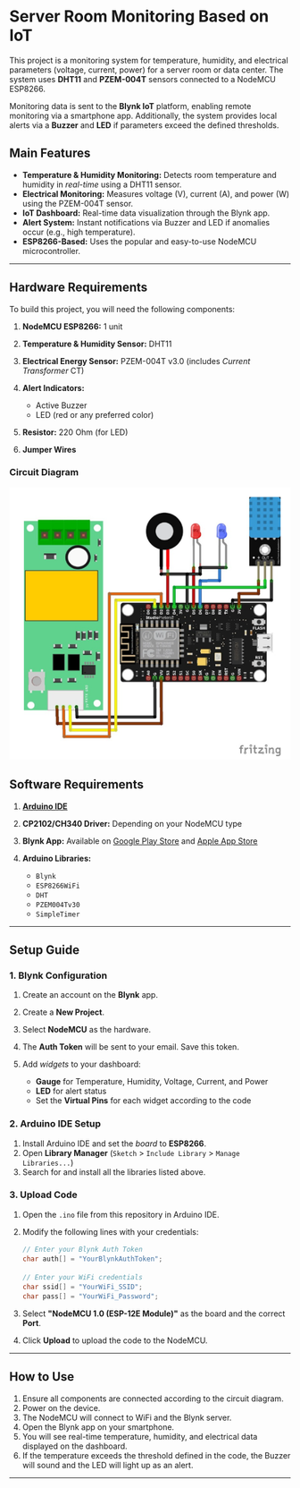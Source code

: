 # Server Room Monitoring Based on IoT

This project is a monitoring system for temperature, humidity, and electrical parameters (voltage, current, power) for a server room or data center. The system uses **DHT11** and **PZEM-004T** sensors connected to a NodeMCU ESP8266.

Monitoring data is sent to the **Blynk IoT** platform, enabling remote monitoring via a smartphone app. Additionally, the system provides local alerts via a **Buzzer** and **LED** if parameters exceed the defined thresholds.

## Main Features

* **Temperature & Humidity Monitoring:** Detects room temperature and humidity in *real-time* using a DHT11 sensor.
* **Electrical Monitoring:** Measures voltage (V), current (A), and power (W) using the PZEM-004T sensor.
* **IoT Dashboard:** Real-time data visualization through the Blynk app.
* **Alert System:** Instant notifications via Buzzer and LED if anomalies occur (e.g., high temperature).
* **ESP8266-Based:** Uses the popular and easy-to-use NodeMCU microcontroller.

---

## Hardware Requirements

To build this project, you will need the following components:

1. **NodeMCU ESP8266:** 1 unit
2. **Temperature & Humidity Sensor:** DHT11
3. **Electrical Energy Sensor:** PZEM-004T v3.0 (includes *Current Transformer* CT)
4. **Alert Indicators:**

   * Active Buzzer
   * LED (red or any preferred color)
5. **Resistor:** 220 Ohm (for LED)
6. **Jumper Wires**

### Circuit Diagram

![Circuit Diagram](Schematic.png)

## Software Requirements

1. **[Arduino IDE](https://www.arduino.cc/en/software)**
2. **CP2102/CH340 Driver:** Depending on your NodeMCU type
3. **Blynk App:** Available on [Google Play Store](https://www.google.com/search?q=https://play.google.com/store/apps/details%3Fid%3Dio.blynk) and [Apple App Store](https://apps.apple.com/us/app/blynk-iot/id1559317868)
4. **Arduino Libraries:**

   * `Blynk`
   * `ESP8266WiFi`
   * `DHT`
   * `PZEM004Tv30`
   * `SimpleTimer`

---

## Setup Guide

### 1. Blynk Configuration

1. Create an account on the **Blynk** app.
2. Create a **New Project**.
3. Select **NodeMCU** as the hardware.
4. The **Auth Token** will be sent to your email. Save this token.
5. Add *widgets* to your dashboard:

   * **Gauge** for Temperature, Humidity, Voltage, Current, and Power
   * **LED** for alert status
   * Set the **Virtual Pins** for each widget according to the code

### 2. Arduino IDE Setup

1. Install Arduino IDE and set the *board* to **ESP8266**.
2. Open **Library Manager** (`Sketch` > `Include Library` > `Manage Libraries...`)
3. Search for and install all the libraries listed above.

### 3. Upload Code

1. Open the `.ino` file from this repository in Arduino IDE.

2. Modify the following lines with your credentials:

   ```cpp
   // Enter your Blynk Auth Token
   char auth[] = "YourBlynkAuthToken";

   // Enter your WiFi credentials
   char ssid[] = "YourWiFi_SSID";
   char pass[] = "YourWiFi_Password";
   ```

3. Select **"NodeMCU 1.0 (ESP-12E Module)"** as the board and the correct **Port**.

4. Click **Upload** to upload the code to the NodeMCU.

---

## How to Use

1. Ensure all components are connected according to the circuit diagram.
2. Power on the device.
3. The NodeMCU will connect to WiFi and the Blynk server.
4. Open the Blynk app on your smartphone.
5. You will see real-time temperature, humidity, and electrical data displayed on the dashboard.
6. If the temperature exceeds the threshold defined in the code, the Buzzer will sound and the LED will light up as an alert.

---
